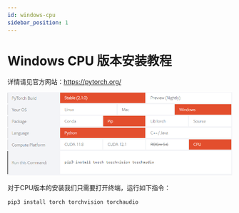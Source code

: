 ```yaml
---
id: windows-cpu
sidebar_position: 1
---
```


# Windows CPU 版本安装教程

详情请见官方网站：https://pytorch.org/

![1](img\1.png)

对于CPU版本的安装我们只需要打开终端，运行如下指令：

```python
pip3 install torch torchvision torchaudio
```